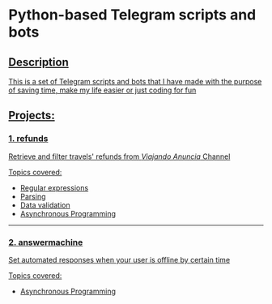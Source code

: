 # Python-based Telegram scripts and bots

<p><a href="https://img.shields.io/badge/coverage-90-green"></p>

## Description

This is a set of Telegram scripts and bots that I have made with the purpose of saving time, make my life easier or just coding for fun

## Projects:

### 1. refunds

Retrieve and filter travels' refunds from *Viajando Anuncia* Channel

Topics covered:

- Regular expressions
- Parsing
- Data validation
- Asynchronous Programming

***

### 2. answermachine

Set automated responses when your user is offline by certain time

Topics covered:

- Asynchronous Programming
